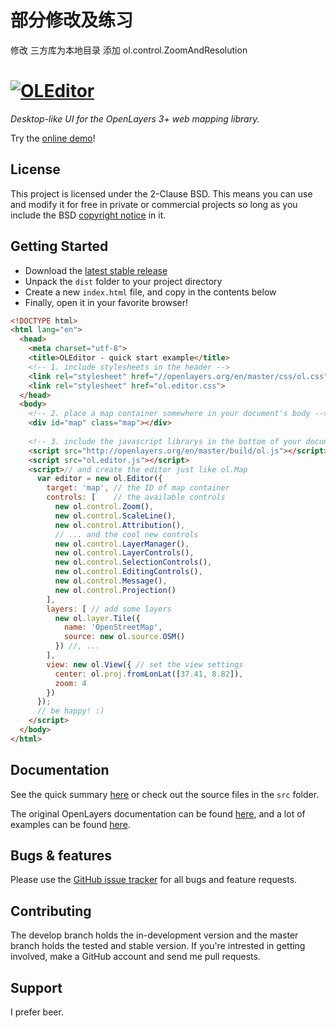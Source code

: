 # 部分修改及练习
  修改 三方库为本地目录
  添加 ol.control.ZoomAndResolution
  
# [![OLEditor](res/logo.png "OLEditor")](http://github.com/programmerg/ol3editor)
_Desktop-like UI for the OpenLayers 3+ web mapping library._

Try the [online demo](http://programmerg.github.io/ol3editor)!

## License
This project is licensed under the 2-Clause BSD. This means you can use and modify it for free in private or commercial projects so long as you include the BSD [copyright notice](LICENSE) in it.

## Getting Started
- Download the [latest stable release](http://github.com/programmerg/ol3editor/archive/master.zip)
- Unpack the `dist` folder to your project directory
- Create a new `index.html` file, and copy in the contents below
- Finally, open it in your favorite browser!

```html
<!DOCTYPE html>
<html lang="en">
  <head>
    <meta charset="utf-8">
    <title>OLEditor - quick start example</title>
    <!-- 1. include stylesheets in the header -->
    <link rel="stylesheet" href="//openlayers.org/en/master/css/ol.css">
    <link rel="stylesheet" href="ol.editor.css">
  </head>
  <body>
    <!-- 2. place a map container somewhere in your document's body -->
    <div id="map" class="map"></div>
    
    <!-- 3. include the javascript librarys in the bottom of your document -->
    <script src="http://openlayers.org/en/master/build/ol.js"></script>
    <script src="ol.editor.js"></script>
    <script>// and create the editor just like ol.Map
      var editor = new ol.Editor({
        target: 'map', // the ID of map container
        controls: [    // the available controls
          new ol.control.Zoom(),
          new ol.control.ScaleLine(),
          new ol.control.Attribution(),
          // ... and the cool new controls
          new ol.control.LayerManager(),
          new ol.control.LayerControls(),
          new ol.control.SelectionControls(),
          new ol.control.EditingControls(),
          new ol.control.Message(),
          new ol.control.Projection()
        ],
        layers: [ // add some layers
          new ol.layer.Tile({
            name: 'OpenStreetMap',
            source: new ol.source.OSM()
          }) //, ...
        ],
        view: new ol.View({ // set the view settings
          center: ol.proj.fromLonLat([37.41, 8.82]),
          zoom: 4
        })
      });
      // be happy! :)
    </script>
  </body>
</html>
```

## Documentation
See the quick summary [here](APIDOC.md) or check out the source files in the `src` folder.

The original OpenLayers documentation can be found [here](http://openlayers.org/en/master/apidoc/), and a lot of examples can be found [here](http://openlayers.org/en/master/examples/).

## Bugs & features
Please use the [GitHub issue tracker](https://github.com/programmerg/ol3ditor/issues) for all bugs and feature requests.

## Contributing
The develop branch holds the in-development version and the master branch holds the tested and stable version. If you're intrested in getting involved, make a GitHub account and send me pull requests.

## Support
I prefer beer.

